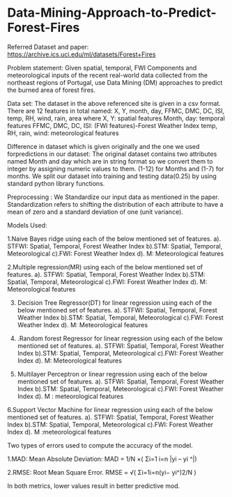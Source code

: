 # Data-Mining-Approach-to-Predict-Forest-Fires

Referred Dataset and paper: https://archive.ics.uci.edu/ml/datasets/Forest+Fires

Problem statement: Given spatial, temporal, FWI Components and meteorological inputs of the recent real-world data collected from the northeast regions of Portugal, use Data Mining (DM) approaches to predict the burned area
of forest fires.

Data set: The dataset in the above referenced site is given in a csv format.
There are 12 features in total named:
X, Y, month, day, FFMC, DMC, DC, ISI, temp, RH, wind, rain, area where
X, Y: spatial features
Month, day: temporal features
FFMC, DMC, DC, ISI: (FWI features)-Forest Weather Index
temp, RH, rain, wind: meteorological features


Difference in dataset which is given originally and the one we used forpredictions in our dataset:
 The original dataset contains two attributes named Month and day which are in string format so we convert them to integer by assigning numeric values to them.
(1-12) for Months and (1-7) for months.
We split our dataset into training and testing data(0.25) by using standard python library functions.

Preprocessing : We Standardize our input data as mentioned in the paper.
Standardization refers to shifting the distribution of each attribute to have a mean of zero and a standard deviation of one (unit variance).

Models Used:

1.Naive Bayes ridge using each of the below mentioned set of features.
a). STFWI: Spatial, Temporal, Forest Weather Index
b).STM: Spatial, Temporal, Meteorological
c).FWI: Forest Weather Index
d). M: Meteorological features

2.Multiple regression(MR) using each of the below mentioned set of features.
a). STFWI: Spatial, Temporal, Forest Weather Index
b).STM: Spatial, Temporal, Meteorological
c).FWI: Forest Weather Index
d). M: Meteorological features

3. Decision Tree Regressor(DT) for linear regression using each of the below
mentioned set of features.
a). STFWI: Spatial, Temporal, Forest Weather Index
b).STM: Spatial, Temporal, Meteorological
c).FWI: Forest Weather Index
d). M: Meteorological features

4. .Random forest Regressor for linear regression using each of the below
mentioned set of features.
a). STFWI: Spatial, Temporal, Forest Weather Index
b).STM: Spatial, Temporal, Meteorological
c).FWI: Forest Weather Index
d). M: Meteorological features

5. Multilayer Perceptron or linear regression using each of the below mentioned
set of features.
a). STFWI: Spatial, Temporal, Forest Weather Index
b).STM: Spatial, Temporal, Meteorological
c).FWI: Forest Weather Index
d). M : meteorological features

6.Support Vector Machine for linear regression using each of the below
mentioned set of features.
a). STFWI: Spatial, Temporal, Forest Weather Index
b).STM: Spatial, Temporal, Meteorological
c).FWI: Forest Weather Index
d). M :meteorological features

Two types of errors used to compute the accuracy of the model.

1.MAD: Mean Absolute Deviation:
MAD = 1/N ×( Σi=1 i=n |yi – yi ^|)

2.RMSE: Root Mean Square Error.
RMSE = √( Σi=1i=n(yi− yi^)2/N )

In both metrics, lower values result in better predictive mod.
